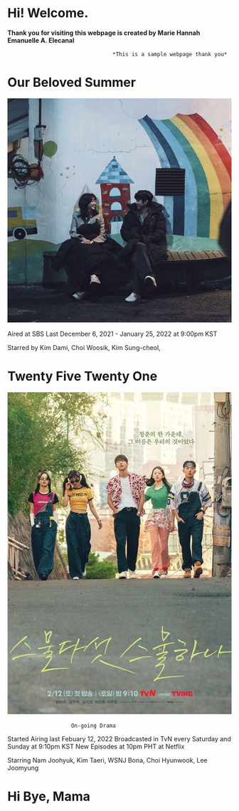 # Hi! Welcome. 
**Thank you for visiting this webpage is created by Marie Hannah Emanuelle A. Elecanal**



                                     *This is a sample webpage thank you* 










# Our Beloved Summer 


![alt text](56473bd10966b949e82d21cccc812911.jpg)

Aired at SBS Last December 6, 2021 - January 25, 2022 at 9:00pm KST 
 
Starred by Kim Dami, Choi Woosik, Kim Sung-cheol, 














# Twenty Five Twenty One 


![alt text](1efa6220bcf7e911cffe1dff06d3ade7.jpg)
 
                        On-going Drama 
 
 Started Airing last Febuary 12, 2022
 Broadcasted in TvN every Saturday and Sunday at 9:10pm KST 
 New Episodes at 10pm PHT at Netflix 
 
 Starring Nam Joohyuk, Kim Taeri, WSNJ Bona, Choi Hyunwook, Lee Joomyung 
 
 








# Hi Bye, Mama 


